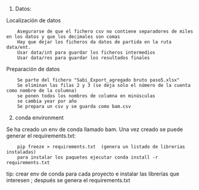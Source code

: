 1) Datos:

Localización de datos

        Asegurarse de que el fichero csv no contiene separadores de miles en los datos y que los decimales son comas
        Hay que dejar los ficheros da datos de partida en la ruta data/ent.
        Usar data/int para guardar los ficheros intermedios
        Usar data/res para guardar los resultados finales

Preparación de datos

        Se parte del fichero "Sabi_Export_agregado bruto paso5.xlsx"
        Se eliminan las filas 2 y 3 (se deja solo el número de la cuenta como nombre de la columna) 
        se ponen todos los nombres de columna en minúsculas
        se cambia year por año
        Se prepara un csv y se guarda como bam.csv

2) conda environment

Se ha creado un env de conda llamado bam. Una vez creado se puede generar el requirements.txt:

        pip freeze > requirements.txt  (genera un listado de librerias instaladas)
        para instalar los paquetes ejecutar conda install -r requirements.txt

tip: crear env de conda para cada proyecto e instalar las librerías que interesen ; después se genera el requirements.txt



